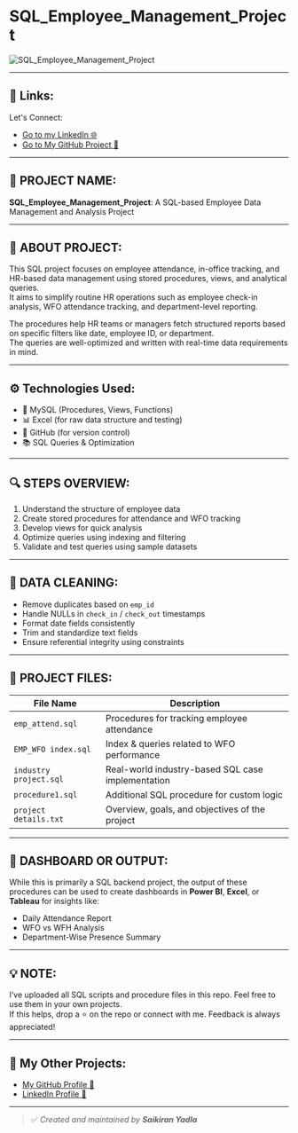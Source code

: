 # SQL_Employee_Management_Project

![SQL_Employee_Management_Project](https://raw.githubusercontent.com/Kiran8897/SQL_Employee_-Project/main/banner.png) <!-- Optional: Replace or remove if no banner -->

---

## 🔗 Links:

Let's Connect:

- [Go to my LinkedIn 🌐](https://www.linkedin.com/in/saikiran-yadla-897304198/)
- [Go to My GitHub Project 📂](https://github.com/Kiran8897/SQL_Employee_-Project)

---

## 📌 PROJECT NAME:

**SQL_Employee_Management_Project**: A SQL-based Employee Data Management and Analysis Project

---

## 🧾 ABOUT PROJECT:

This SQL project focuses on employee attendance, in-office tracking, and HR-based data management using stored procedures, views, and analytical queries.  
It aims to simplify routine HR operations such as employee check-in analysis, WFO attendance tracking, and department-level reporting.

The procedures help HR teams or managers fetch structured reports based on specific filters like date, employee ID, or department.  
The queries are well-optimized and written with real-time data requirements in mind.

---

## ⚙️ Technologies Used:

- 🐬 MySQL (Procedures, Views, Functions)
- 📊 Excel (for raw data structure and testing)
- 📁 GitHub (for version control)
- 📚 SQL Queries & Optimization

---

## 🔍 STEPS OVERVIEW:

1. Understand the structure of employee data
2. Create stored procedures for attendance and WFO tracking
3. Develop views for quick analysis
4. Optimize queries using indexing and filtering
5. Validate and test queries using sample datasets

---

## 🧹 DATA CLEANING:

- Remove duplicates based on `emp_id`
- Handle NULLs in `check_in` / `check_out` timestamps
- Format date fields consistently
- Trim and standardize text fields
- Ensure referential integrity using constraints

---

## 📁 PROJECT FILES:

| File Name              | Description                                  |
|------------------------|----------------------------------------------|
| `emp_attend.sql`       | Procedures for tracking employee attendance  |
| `EMP_WFO index.sql`    | Index & queries related to WFO performance   |
| `industry project.sql` | Real-world industry-based SQL case implementation |
| `procedure1.sql`       | Additional SQL procedure for custom logic    |
| `project details.txt`  | Overview, goals, and objectives of the project |

---

## 🧠 DASHBOARD OR OUTPUT:

While this is primarily a SQL backend project, the output of these procedures can be used to create dashboards in **Power BI**, **Excel**, or **Tableau** for insights like:

- Daily Attendance Report
- WFO vs WFH Analysis
- Department-Wise Presence Summary

---

## 💡 NOTE:

I’ve uploaded all SQL scripts and procedure files in this repo. Feel free to use them in your own projects.  
If this helps, drop a ⭐ on the repo or connect with me. Feedback is always appreciated!

---

## 🔗 My Other Projects:

- [My GitHub Profile 🧠](https://github.com/Kiran8897)
- [LinkedIn Profile 👋](https://www.linkedin.com/in/saikiran-yadla-897304198/)

---

> ✅ _Created and maintained by **Saikiran Yadla**_
